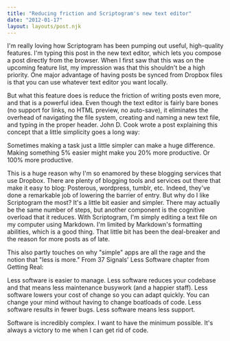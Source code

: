 ```yaml
---
title: "Reducing friction and Scriptogram's new text editor"
date: "2012-01-17"
layout: layouts/post.njk
---
```


I'm really loving how Scriptogram has been pumping out useful, high-quality features. I'm typing this post in the new text editor, which lets you compose a post directly from the browser. When I first saw that this was on the upcoming feature list, my impression was that this shouldn't be a high priority. One major advantage of having posts be synced from Dropbox files is that you can use whatever text editor you want locally.

But what this feature does is reduce the friction of writing posts even more, and that is a powerful idea. Even though the text editor is fairly bare bones (no support for links, no HTML preview, no auto-save), it eliminates the overhead of navigating the file system, creating and naming a new text file, and typing in the proper header. John D. Cook wrote a post explaining this concept that a little simplicity goes a long way:

Sometimes making a task just a little simpler can make a huge difference. Making something 5% easier might make you 20% more productive. Or 100% more productive.

This is a huge reason why I'm so enamored by these blogging services that use Dropbox. There are plenty of blogging tools and services out there that make it easy to blog: Posterous, wordpress, tumblr, etc. Indeed, they've done a remarkable job of lowering the barrier of entry. But why do I like Scriptogram the most? It's a little bit easier and simpler. There may actually be the same number of steps, but another component is the cognitive overload that it reduces. With Scriptogram, I'm simply editing a text file on my computer using Markdown. I'm limited by Markdown's formatting abilities, which is a good thing. That little bit has been the deal-breaker and the reason for more posts as of late.

This also partly touches on why "simple" apps are all the rage and the notion that "less is more." From 37 Signals' Less Software chapter from Getting Real:

Less software is easier to manage. Less software reduces your codebase and that means less maintenance busywork (and a happier staff). Less software lowers your cost of change so you can adapt quickly. You can change your mind without having to change boatloads of code. Less software results in fewer bugs. Less software means less support.

Software is incredibly complex. I want to have the minimum possible. It's always a victory to me when I can get rid of code.
